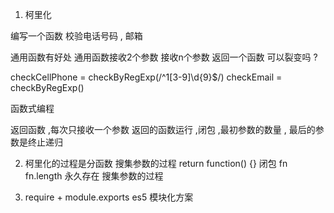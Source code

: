 1. 柯里化

编写一个函数  校验电话号码 , 邮箱

通用函数有好处  通用函数接收2个参数
                接收n个参数  返回一个函数
可以裂变吗 ?  

checkCellPhone = checkByRegExp(/^1[3-9]\d{9}$/)
checkEmail = checkByRegExp()


函数式编程

返回函数  ,每次只接收一个参数
返回的函数运行  ,闭包  ,最初参数的数量   ,
最后的参数是终止递归



2. 柯里化的过程是分函数   搜集参数的过程
  return  function() {}  闭包   fn  fn.length  永久存在
    搜集参数的过程

3. require + module.exports  es5  模块化方案

